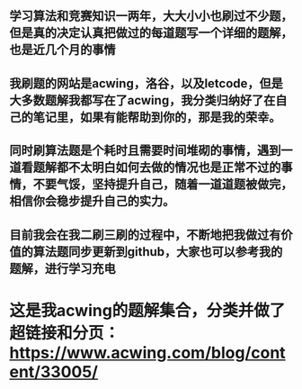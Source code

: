 ## 学习算法和竞赛知识一两年，大大小小也刷过不少题，但是真的决定认真把做过的每道题写一个详细的题解，也是近几个月的事情

## 我刷题的网站是acwing，洛谷，以及letcode，但是大多数题解我都写在了acwing，我分类归纳好了在自己的笔记里，如果有能帮助到你的，那是我的荣幸。

## 同时刷算法题是个耗时且需要时间堆砌的事情，遇到一道看题解都不太明白如何去做的情况也是正常不过的事情，不要气馁，坚持提升自己，随着一道道题被做完，相信你会稳步提升自己的实力。

## 目前我会在我二刷三刷的过程中，不断地把我做过有价值的算法题同步更新到github，大家也可以参考我的题解，进行学习充电

# 这是我acwing的题解集合，分类并做了超链接和分页：https://www.acwing.com/blog/content/33005/